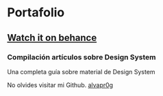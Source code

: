 # Portafolio
## [Watch it on behance](https://www.behance.net/alvaprog)
### Compilación artículos sobre Design System
Una completa guía sobre material de Design System

No olvides visitar mi Github.
[alvapr0g](https://github.com/alvapr0g)

